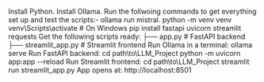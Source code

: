 Install Python.
Install Ollama.
Run the follwoing commands to get everything set up and test the scripts:-
  ollama run mistral.
  python -m venv venv
  venv\Scripts\activate     # On Windows
  pip install fastapi uvicorn streamlit requests
Get the following scripts ready: 
  ├── app.py             # FastAPI backend
  ├── streamlit_app.py   # Streamlit frontend
Run Ollama in a terminal: ollama serve
Run FastAPI backend: 
  cd path\to\LLM_Project
  python -m uvicorn app:app --reload
Run Streamlit frontend: 
  cd path\to\LLM_Project
  streamlit run streamlit_app.py
App opens at: http://localhost:8501



